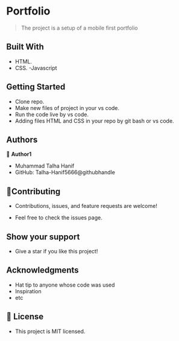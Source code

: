 # Portfolio
>The project is a setup of a mobile first portfolio

## Built With
- HTML.
- CSS.
-Javascript

## Getting Started

- Clone repo.
- Make new files of project in your vs code.
- Run the code live by vs code.
- Adding files HTML and CSS in your repo by git bash or vs code.


## Authors

👤 **Author1**
- Muhammad Talha Hanif 
- GitHub: Talha-Hanif5666@githubhandle


## 🤝Contributing
- Contributions, issues, and feature requests are welcome!

- Feel free to check the issues page.

## Show your support
- Give a star if you like this project!

## Acknowledgments
- Hat tip to anyone whose code was used
- Inspiration
- etc
## 📝 License
- This project is MIT licensed.
